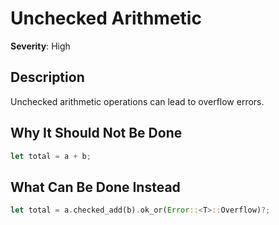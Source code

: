 # Unchecked Arithmetic

**Severity**: High

## Description

Unchecked arithmetic operations can lead to overflow errors.

## Why It Should Not Be Done

```rust
let total = a + b;
```

## What Can Be Done Instead

```rust
let total = a.checked_add(b).ok_or(Error::<T>::Overflow)?;
```



